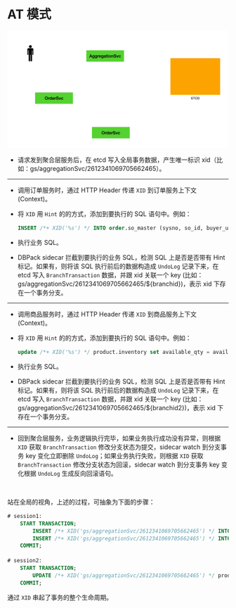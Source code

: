 # AT 模式

<img src="./images/distributed-transaction.gif" alt="image-20220427100734991" style="zoom:67%;" />

+ 请求发到聚合层服务后，在 etcd 写入全局事务数据，产生唯一标识 xid（比如：gs/aggregationSvc/2612341069705662465）。

***

+ 调用订单服务时，通过 HTTP Header 传递 `XID` 到订单服务上下文 (Context)。

+ 将 `XID` 用 `Hint` 的的方式，添加到要执行的 SQL 语句中。例如：

  ```sql
  INSERT /*+ XID('%s') */ INTO order.so_master (sysno, so_id, buyer_user_sysno, seller_company_code, receive_division_sysno, receive_address, receive_zip, receive_contact, receive_contact_phone, stock_sysno, payment_type, so_amt, status, order_date, appid, memo) VALUES (?,?,?,?,?,?,?,?,?,?,?,?,?,now(),?,?)
  ```

+ 执行业务 SQL。

+ DBPack sidecar 拦截到要执行的业务 SQL，检测 SQL 上是否是否带有 Hint 标记。如果有，则将该 SQL 执行前后的数据构造成 `UndoLog` 记录下来，在 etcd 写入 `BranchTransaction` 数据，并跟 xid 关联一个 key (比如：gs/aggregationSvc/2612341069705662465/${branchid})，表示 xid 下存在一个事务分支。

***

+ 调用商品服务时，通过 HTTP Header 传递 `XID` 到商品服务上下文 (Context)。

+ 将 `XID` 用 `Hint` 的的方式，添加到要执行的 SQL 语句中。例如：

  ```sql
  update /*+ XID('%s') */ product.inventory set available_qty = available_qty - ?, allocated_qty = allocated_qty + ? where product_sysno = ? and available_qty >= ?;
  ```

+ 执行业务 SQL。

+ DBPack sidecar 拦截到要执行的业务 SQL，检测 SQL 上是否是否带有 Hint 标记。如果有，则将该 SQL 执行前后的数据构造成 `UndoLog` 记录下来，在 etcd 写入 `BranchTransaction` 数据，并跟 xid 关联一个 key (比如：gs/aggregationSvc/2612341069705662465/${branchid2})，表示 xid 下存在一个事务分支。

***

+ 回到聚合层服务，业务逻辑执行完毕，如果业务执行成功没有异常，则根据 `XID` 获取 `BranchTransaction` 修改分支状态为提交，sidecar watch 到分支事务 key 变化立即删除 `UndoLog`；如果业务执行失败，则根据 `XID` 获取 `BranchTransaction` 修改分支状态为回滚，sidecar watch 到分支事务 key 变化根据 `UndoLog` 生成反向回滚语句。

<br>

站在全局的视角，上述的过程，可抽象为下面的步骤：

```sql
# session1:
    START TRANSACTION;
        INSERT /*+ XID('gs/aggregationSvc/2612341069705662465') */ INTO order.so_master (sysno, so_id, buyer_user_sysno, seller_company_code, receive_division_sysno, receive_address, receive_zip, receive_contact, receive_contact_phone, stock_sysno, payment_type, so_amt, status, order_date, appid, memo) VALUES (?,?,?,?,?,?,?,?,?,?,?,?,?,now(),?,?);
        INSERT /*+ XID('gs/aggregationSvc/2612341069705662465') */ INTO order.so_item(sysno, so_sysno, product_sysno, product_name, cost_price, original_price, deal_price, quantity) VALUES (?,?,?,?,?,?,?,?);
    COMMIT;

# session2:
    START TRANSACTION;
        UPDATE /*+ XID('gs/aggregationSvc/2612341069705662465') */ product.inventory set available_qty = available_qty - ?, allocated_qty = allocated_qty + ? WHERE product_sysno = ? and available_qty >= ?;
    COMMIT;
```

通过 `XID` 串起了事务的整个生命周期。

